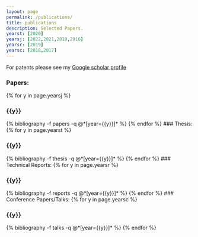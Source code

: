 ```yaml
---
layout: page
permalink: /publications/
title: publications
description: Selected Papers. 
yearst: [2020]
yearsj: [2022,2021,2019,2016]
yearsr: [2019]
yearsc: [2018,2017]
---
```

For patents please see my [Google scholar profile](https://scholar.google.com/citations?user=f2tfiLMAAAAJ)
### Papers:
{% for y in page.yearsj %}
  <h3 class="year">{{y}}</h3>
  {% bibliography -f papers -q @*[year={{y}}]* %}
{% endfor %}
### Thesis:
{% for y in page.yearst %}
  <h3 class="year">{{y}}</h3>
  {% bibliography -f thesis -q @*[year={{y}}]* %}
{% endfor %}
### Technical Reports:
{% for y in page.yearsr %}
  <h3 class="year">{{y}}</h3>
  {% bibliography -f reports -q @*[year={{y}}]* %}
{% endfor %}
### Conference Papers/Talks:
{% for y in page.yearsc %}
  <h3 class="year">{{y}}</h3>
  {% bibliography -f talks -q @*[year={{y}}]* %}
{% endfor %}

